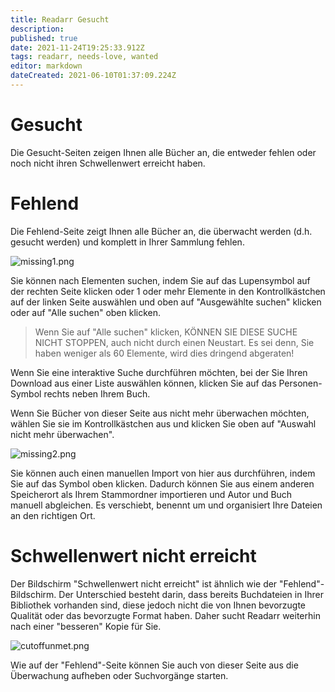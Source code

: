 ```yaml
---
title: Readarr Gesucht
description: 
published: true
date: 2021-11-24T19:25:33.912Z
tags: readarr, needs-love, wanted
editor: markdown
dateCreated: 2021-06-10T01:37:09.224Z
---
```


# Gesucht

Die Gesucht-Seiten zeigen Ihnen alle Bücher an, die entweder fehlen oder noch nicht ihren Schwellenwert erreicht haben.

# Fehlend

Die Fehlend-Seite zeigt Ihnen alle Bücher an, die überwacht werden (d.h. gesucht werden) und komplett in Ihrer Sammlung fehlen.

![missing1.png](/assets/readarr/missing1.png)

Sie können nach Elementen suchen, indem Sie auf das Lupensymbol auf der rechten Seite klicken oder 1 oder mehr Elemente in den Kontrollkästchen auf der linken Seite auswählen und oben auf "Ausgewählte suchen" klicken oder auf "Alle suchen" oben klicken.

> Wenn Sie auf "Alle suchen" klicken, KÖNNEN SIE DIESE SUCHE NICHT STOPPEN, auch nicht durch einen Neustart. Es sei denn, Sie haben weniger als 60 Elemente, wird dies dringend abgeraten!

Wenn Sie eine interaktive Suche durchführen möchten, bei der Sie Ihren Download aus einer Liste auswählen können, klicken Sie auf das Personen-Symbol rechts neben Ihrem Buch.

Wenn Sie Bücher von dieser Seite aus nicht mehr überwachen möchten, wählen Sie sie im Kontrollkästchen aus und klicken Sie oben auf "Auswahl nicht mehr überwachen".

![missing2.png](/assets/readarr/missing2.png)

Sie können auch einen manuellen Import von hier aus durchführen, indem Sie auf das Symbol oben klicken. Dadurch können Sie aus einem anderen Speicherort als Ihrem Stammordner importieren und Autor und Buch manuell abgleichen. Es verschiebt, benennt um und organisiert Ihre Dateien an den richtigen Ort.

# Schwellenwert nicht erreicht

Der Bildschirm "Schwellenwert nicht erreicht" ist ähnlich wie der "Fehlend"-Bildschirm. Der Unterschied besteht darin, dass bereits Buchdateien in Ihrer Bibliothek vorhanden sind, diese jedoch nicht die von Ihnen bevorzugte Qualität oder das bevorzugte Format haben. Daher sucht Readarr weiterhin nach einer "besseren" Kopie für Sie.

![cutoffunmet.png](/assets/readarr/cutoffunmet.png)

Wie auf der "Fehlend"-Seite können Sie auch von dieser Seite aus die Überwachung aufheben oder Suchvorgänge starten.